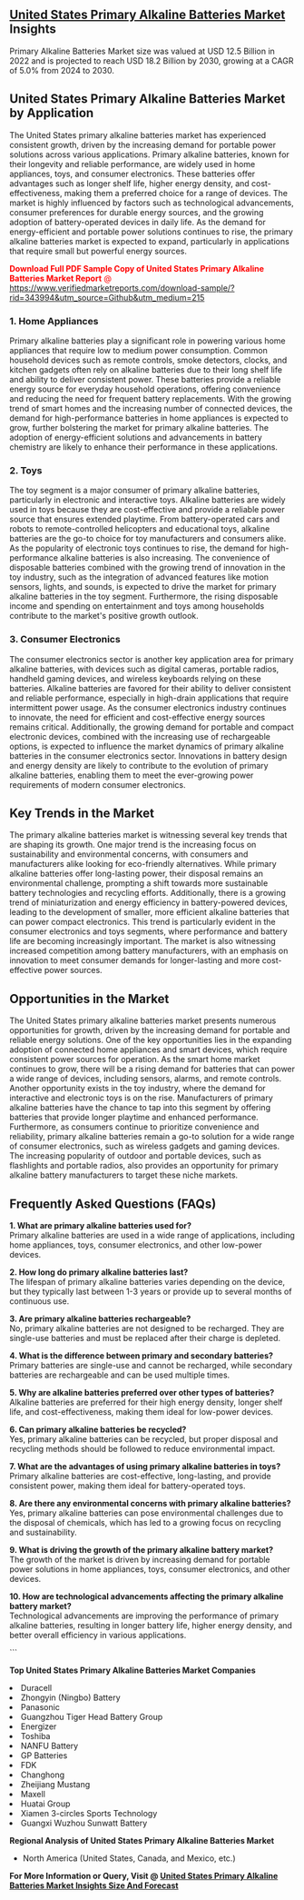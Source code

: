<h2><a href="https://www.verifiedmarketreports.com/download-sample/?rid=343994&amp;utm_source=Github&amp;utm_medium=215" target="_blank">United States Primary Alkaline Batteries Market</a> Insights</h2><p>Primary Alkaline Batteries Market size was valued at USD 12.5 Billion in 2022 and is projected to reach USD 18.2 Billion by 2030, growing at a CAGR of 5.0% from 2024 to 2030.</p><p> <h2>United States Primary Alkaline Batteries Market by Application</h2> <p>The United States primary alkaline batteries market has experienced consistent growth, driven by the increasing demand for portable power solutions across various applications. Primary alkaline batteries, known for their longevity and reliable performance, are widely used in home appliances, toys, and consumer electronics. These batteries offer advantages such as longer shelf life, higher energy density, and cost-effectiveness, making them a preferred choice for a range of devices. The market is highly influenced by factors such as technological advancements, consumer preferences for durable energy sources, and the growing adoption of battery-operated devices in daily life. As the demand for energy-efficient and portable power solutions continues to rise, the primary alkaline batteries market is expected to expand, particularly in applications that require small but powerful energy sources.</p> <p><p><span class=""><span style="color: #ff0000;"><strong>Download Full PDF Sample Copy of United States Primary Alkaline Batteries Market Report</strong> @ </span><a href="https://www.verifiedmarketreports.com/download-sample/?rid=343994&amp;utm_source=Github&amp;utm_medium=215" target="_blank">https://www.verifiedmarketreports.com/download-sample/?rid=343994&amp;utm_source=Github&amp;utm_medium=215</a></span></p></p> <h3>1. Home Appliances</h3> <p>Primary alkaline batteries play a significant role in powering various home appliances that require low to medium power consumption. Common household devices such as remote controls, smoke detectors, clocks, and kitchen gadgets often rely on alkaline batteries due to their long shelf life and ability to deliver consistent power. These batteries provide a reliable energy source for everyday household operations, offering convenience and reducing the need for frequent battery replacements. With the growing trend of smart homes and the increasing number of connected devices, the demand for high-performance batteries in home appliances is expected to grow, further bolstering the market for primary alkaline batteries. The adoption of energy-efficient solutions and advancements in battery chemistry are likely to enhance their performance in these applications.</p> <h3>2. Toys</h3> <p>The toy segment is a major consumer of primary alkaline batteries, particularly in electronic and interactive toys. Alkaline batteries are widely used in toys because they are cost-effective and provide a reliable power source that ensures extended playtime. From battery-operated cars and robots to remote-controlled helicopters and educational toys, alkaline batteries are the go-to choice for toy manufacturers and consumers alike. As the popularity of electronic toys continues to rise, the demand for high-performance alkaline batteries is also increasing. The convenience of disposable batteries combined with the growing trend of innovation in the toy industry, such as the integration of advanced features like motion sensors, lights, and sounds, is expected to drive the market for primary alkaline batteries in the toy segment. Furthermore, the rising disposable income and spending on entertainment and toys among households contribute to the market's positive growth outlook.</p> <h3>3. Consumer Electronics</h3> <p>The consumer electronics sector is another key application area for primary alkaline batteries, with devices such as digital cameras, portable radios, handheld gaming devices, and wireless keyboards relying on these batteries. Alkaline batteries are favored for their ability to deliver consistent and reliable performance, especially in high-drain applications that require intermittent power usage. As the consumer electronics industry continues to innovate, the need for efficient and cost-effective energy sources remains critical. Additionally, the growing demand for portable and compact electronic devices, combined with the increasing use of rechargeable options, is expected to influence the market dynamics of primary alkaline batteries in the consumer electronics sector. Innovations in battery design and energy density are likely to contribute to the evolution of primary alkaline batteries, enabling them to meet the ever-growing power requirements of modern consumer electronics.</p> <h2>Key Trends in the Market</h2> <p>The primary alkaline batteries market is witnessing several key trends that are shaping its growth. One major trend is the increasing focus on sustainability and environmental concerns, with consumers and manufacturers alike looking for eco-friendly alternatives. While primary alkaline batteries offer long-lasting power, their disposal remains an environmental challenge, prompting a shift towards more sustainable battery technologies and recycling efforts. Additionally, there is a growing trend of miniaturization and energy efficiency in battery-powered devices, leading to the development of smaller, more efficient alkaline batteries that can power compact electronics. This trend is particularly evident in the consumer electronics and toys segments, where performance and battery life are becoming increasingly important. The market is also witnessing increased competition among battery manufacturers, with an emphasis on innovation to meet consumer demands for longer-lasting and more cost-effective power sources.</p> <h2>Opportunities in the Market</h2> <p>The United States primary alkaline batteries market presents numerous opportunities for growth, driven by the increasing demand for portable and reliable energy solutions. One of the key opportunities lies in the expanding adoption of connected home appliances and smart devices, which require consistent power sources for operation. As the smart home market continues to grow, there will be a rising demand for batteries that can power a wide range of devices, including sensors, alarms, and remote controls. Another opportunity exists in the toy industry, where the demand for interactive and electronic toys is on the rise. Manufacturers of primary alkaline batteries have the chance to tap into this segment by offering batteries that provide longer playtime and enhanced performance. Furthermore, as consumers continue to prioritize convenience and reliability, primary alkaline batteries remain a go-to solution for a wide range of consumer electronics, such as wireless gadgets and gaming devices. The increasing popularity of outdoor and portable devices, such as flashlights and portable radios, also provides an opportunity for primary alkaline battery manufacturers to target these niche markets.</p> <h2>Frequently Asked Questions (FAQs)</h2> <p><strong>1. What are primary alkaline batteries used for?</strong><br> Primary alkaline batteries are used in a wide range of applications, including home appliances, toys, consumer electronics, and other low-power devices.</p> <p><strong>2. How long do primary alkaline batteries last?</strong><br> The lifespan of primary alkaline batteries varies depending on the device, but they typically last between 1-3 years or provide up to several months of continuous use.</p> <p><strong>3. Are primary alkaline batteries rechargeable?</strong><br> No, primary alkaline batteries are not designed to be recharged. They are single-use batteries and must be replaced after their charge is depleted.</p> <p><strong>4. What is the difference between primary and secondary batteries?</strong><br> Primary batteries are single-use and cannot be recharged, while secondary batteries are rechargeable and can be used multiple times.</p> <p><strong>5. Why are alkaline batteries preferred over other types of batteries?</strong><br> Alkaline batteries are preferred for their high energy density, longer shelf life, and cost-effectiveness, making them ideal for low-power devices.</p> <p><strong>6. Can primary alkaline batteries be recycled?</strong><br> Yes, primary alkaline batteries can be recycled, but proper disposal and recycling methods should be followed to reduce environmental impact.</p> <p><strong>7. What are the advantages of using primary alkaline batteries in toys?</strong><br> Primary alkaline batteries are cost-effective, long-lasting, and provide consistent power, making them ideal for battery-operated toys.</p> <p><strong>8. Are there any environmental concerns with primary alkaline batteries?</strong><br> Yes, primary alkaline batteries can pose environmental challenges due to the disposal of chemicals, which has led to a growing focus on recycling and sustainability.</p> <p><strong>9. What is driving the growth of the primary alkaline battery market?</strong><br> The growth of the market is driven by increasing demand for portable power solutions in home appliances, toys, consumer electronics, and other devices.</p> <p><strong>10. How are technological advancements affecting the primary alkaline battery market?</strong><br> Technological advancements are improving the performance of primary alkaline batteries, resulting in longer battery life, higher energy density, and better overall efficiency in various applications.</p> ```</p><p><strong>Top United States Primary Alkaline Batteries Market Companies</strong></p><div data-test-id=""><p><li>Duracell</li><li> Zhongyin (Ningbo) Battery</li><li> Panasonic</li><li> Guangzhou Tiger Head Battery Group</li><li> Energizer</li><li> Toshiba</li><li> NANFU Battery</li><li> GP Batteries</li><li> FDK</li><li> Changhong</li><li> Zheijiang Mustang</li><li> Maxell</li><li> Huatai Group</li><li> Xiamen 3-circles Sports Technology</li><li> Guangxi Wuzhou Sunwatt Battery</li></p><div><strong>Regional Analysis of&nbsp;United States Primary Alkaline Batteries Market</strong></div><ul><li dir="ltr"><p dir="ltr">North America&nbsp;(United States, Canada, and Mexico, etc.)</p></li></ul><p><strong>For More Information or Query, Visit @&nbsp;</strong><strong><a href="https://www.verifiedmarketreports.com/product/primary-alkaline-batteries-market/?utm_source=Github&amp;utm_medium=215" target="_blank">United States Primary Alkaline Batteries Market Insights Size And Forecast</a></strong></p></div>

